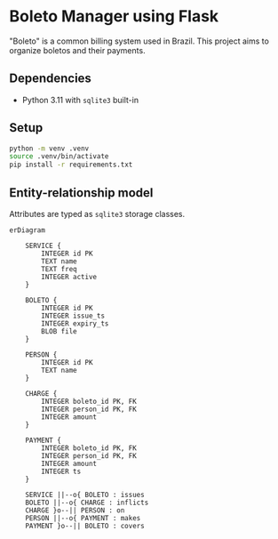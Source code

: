# Boleto Manager using Flask

"Boleto" is a common billing system used in Brazil.
This project aims to organize boletos and their payments.

## Dependencies

- Python 3.11 with `sqlite3` built-in

## Setup

```sh
python -m venv .venv
source .venv/bin/activate
pip install -r requirements.txt
```

## Entity-relationship model

Attributes are typed as `sqlite3` storage classes.

```mermaid
erDiagram

    SERVICE {
        INTEGER id PK
        TEXT name
        TEXT freq
        INTEGER active
    }
    
    BOLETO {
        INTEGER id PK
        INTEGER issue_ts
        INTEGER expiry_ts
        BLOB file
    }

    PERSON {
        INTEGER id PK
        TEXT name
    }

    CHARGE {
        INTEGER boleto_id PK, FK
        INTEGER person_id PK, FK
        INTEGER amount
    }

    PAYMENT {
        INTEGER boleto_id PK, FK
        INTEGER person_id PK, FK
        INTEGER amount
        INTEGER ts
    }

    SERVICE ||--o{ BOLETO : issues
    BOLETO ||--o{ CHARGE : inflicts
    CHARGE }o--|| PERSON : on
    PERSON ||--o{ PAYMENT : makes
    PAYMENT }o--|| BOLETO : covers
```

